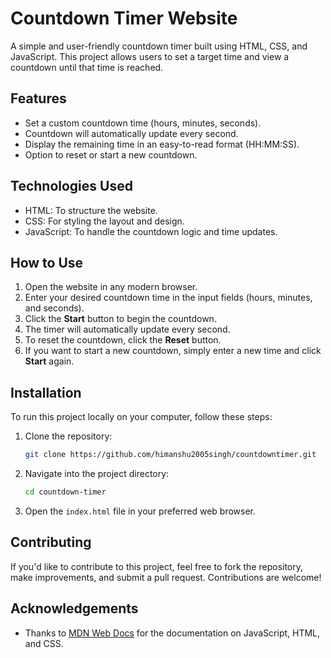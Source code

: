 # Countdown Timer Website

A simple and user-friendly countdown timer built using HTML, CSS, and JavaScript. This project allows users to set a target time and view a countdown until that time is reached.

## Features

- Set a custom countdown time (hours, minutes, seconds).
- Countdown will automatically update every second.
- Display the remaining time in an easy-to-read format (HH:MM:SS).
- Option to reset or start a new countdown.



## Technologies Used

- HTML: To structure the website.
- CSS: For styling the layout and design.
- JavaScript: To handle the countdown logic and time updates.

## How to Use

1. Open the website in any modern browser.
2. Enter your desired countdown time in the input fields (hours, minutes, and seconds).
3. Click the **Start** button to begin the countdown.
4. The timer will automatically update every second.
5. To reset the countdown, click the **Reset** button.
6. If you want to start a new countdown, simply enter a new time and click **Start** again.

## Installation

To run this project locally on your computer, follow these steps:

1. Clone the repository:
    ```bash
    git clone https://github.com/himanshu2005singh/countdowntimer.git
    ```

2. Navigate into the project directory:
    ```bash
    cd countdown-timer
    ```

3. Open the `index.html` file in your preferred web browser.

## Contributing

If you'd like to contribute to this project, feel free to fork the repository, make improvements, and submit a pull request. Contributions are welcome!



## Acknowledgements

- Thanks to [MDN Web Docs](https://developer.mozilla.org) for the documentation on JavaScript, HTML, and CSS.
